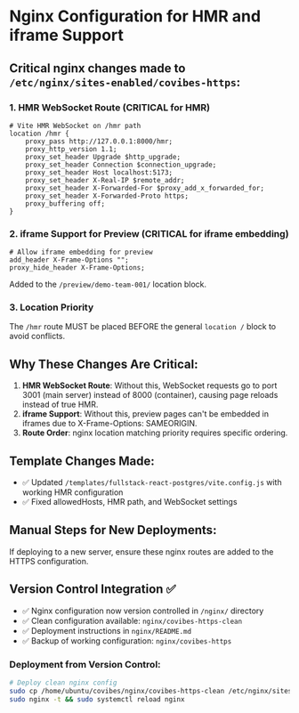 # Nginx Configuration for HMR and iframe Support

## Critical nginx changes made to `/etc/nginx/sites-enabled/covibes-https`:

### 1. HMR WebSocket Route (CRITICAL for HMR)
```nginx
# Vite HMR WebSocket on /hmr path
location /hmr {
    proxy_pass http://127.0.0.1:8000/hmr;
    proxy_http_version 1.1;
    proxy_set_header Upgrade $http_upgrade;
    proxy_set_header Connection $connection_upgrade;
    proxy_set_header Host localhost:5173;
    proxy_set_header X-Real-IP $remote_addr;
    proxy_set_header X-Forwarded-For $proxy_add_x_forwarded_for;
    proxy_set_header X-Forwarded-Proto https;
    proxy_buffering off;
}
```

### 2. iframe Support for Preview (CRITICAL for iframe embedding)
```nginx
# Allow iframe embedding for preview
add_header X-Frame-Options "";
proxy_hide_header X-Frame-Options;
```

Added to the `/preview/demo-team-001/` location block.

### 3. Location Priority
The `/hmr` route MUST be placed BEFORE the general `location /` block to avoid conflicts.

## Why These Changes Are Critical:
1. **HMR WebSocket Route**: Without this, WebSocket requests go to port 3001 (main server) instead of 8000 (container), causing page reloads instead of true HMR.
2. **iframe Support**: Without this, preview pages can't be embedded in iframes due to X-Frame-Options: SAMEORIGIN.
3. **Route Order**: nginx location matching priority requires specific ordering.

## Template Changes Made:
- ✅ Updated `/templates/fullstack-react-postgres/vite.config.js` with working HMR configuration
- ✅ Fixed allowedHosts, HMR path, and WebSocket settings

## Manual Steps for New Deployments:
If deploying to a new server, ensure these nginx routes are added to the HTTPS configuration.

## Version Control Integration ✅
- ✅ Nginx configuration now version controlled in `/nginx/` directory
- ✅ Clean configuration available: `nginx/covibes-https-clean`
- ✅ Deployment instructions in `nginx/README.md`
- ✅ Backup of working configuration: `nginx/covibes-https`

### Deployment from Version Control:
```bash
# Deploy clean nginx config
sudo cp /home/ubuntu/covibes/nginx/covibes-https-clean /etc/nginx/sites-enabled/covibes-https
sudo nginx -t && sudo systemctl reload nginx
```